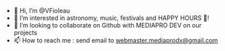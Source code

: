 - 👋 Hi, I’m @VFioleau
- 👀 I’m interested in astronomy, music, festivals and HAPPY HOURS 🍻!
- 💞️ I’m looking to collaborate on Github with MEDIAPRO DEV on our projects
- 📫 How to reach me : send email to webmaster.mediaprodx@gmail.com

<!---
VFioleau/VFioleau is a ✨ special ✨ repository because its `README.md` (this file) appears on your GitHub profile.
You can click the Preview link to take a look at your changes.
--->
